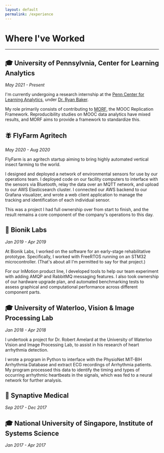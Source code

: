 ```yaml
---
layout: default
permalink: /experience
---
```


# Where I've Worked

---

## 🎓 University of Pennsylvnia, Center for Learning Analytics
*May 2021 - Present*

I'm currently undergoing a research internship at the [Penn Center for Learning Analytics](https://www.upenn.edu/learninganalytics/), under [Dr. Ryan Baker](https://www.upenn.edu/learninganalytics/ryanbaker/index.html).

My role primarily consists of contributing to [MORF](https://educational-technology-collective.github.io/morf/), the MOOC Replication Framework. Reproducibility studies on MOOC data analytics have mixed results, and MORF aims to provide a framework to standardize this.

## 🪰 FlyFarm Agritech
*May 2020 - Aug 2020*

FlyFarm is an agritech startup aiming to bring highly automated vertical insect farming to the world.

I designed and deployed a network of environmental sensors for use by our operations team. I deployed code on our facility computers to interface with the sensors via Bluetooth, relay the data over an MQTT network, and upload to our AWS Elasticsearch cluster. I connected our AWS backend to our Grafana visualizer, and wrote a web client application to manage the tracking and identification of each individual sensor. 

This was a project I had full ownership over from start to finish, and the result remains a core component of the company's operations to this day.

## 🦿 Bionik Labs
*Jan 2019 - Apr 2019*

At Bionik Labs, I worked on the software for an early-stage rehabilitative prototype. Specifically, I worked with FreeRTOS running on an STM32 microcontroller. (That's about all I'm permitted to say for that project.)

For our InMotion product line, I developed tools to help our team experiment with adding AMQP and RabbitMQ messaging features. I also took ownership of our hardware upgrade plan, and automated benchmarking tests to assess graphical and computational performance across different component parts.
 

## 🎓 University of Waterloo, Vision & Image Processing Lab
*Jan 2018 - Apr 2018*

I undertook a project for Dr. Robert Amelard at the University of Waterloo Vision and Image Processing Lab, to assist in his research of heart arrhythmia detection.

I wrote a program in Python to interface with the PhysioNet MIT-BIH Arrhythmia Database and extract ECG recordings of Arrhythmia patients. My program processed this data to identify the timing and types of occurring arrhythmic heartbeats in the signals, which was fed to a neural network for further analysis.

## 🧬 Synaptive Medical
*Sep 2017 - Dec 2017*

## 🎓 National University of Singapore, Institute of Systems Science
*Jan 2017 - Apr 2017*